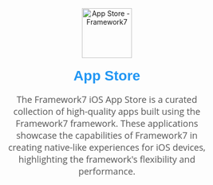 <div align="center" style="margin: 40px;">
  <img src="https://uiinitiative.com/items/appstore-f7-react/icon.svg" alt="App Store - Framework7" height="100" width="100" />
  <h1 style="font-family: Arial, sans-serif; color: #2196f3; margin-top: 20px;">App Store</h1>
  <p style="font-family: 'Open Sans', sans-serif; color: #555; font-size: 18px; max-width: 600px; margin: 0 auto;">
    The Framework7 iOS App Store is a curated collection of high-quality apps built using the Framework7 framework. These applications showcase the capabilities of Framework7 in creating native-like experiences for iOS devices, highlighting the framework's flexibility and performance.
  </p>
  </p>
</div>
